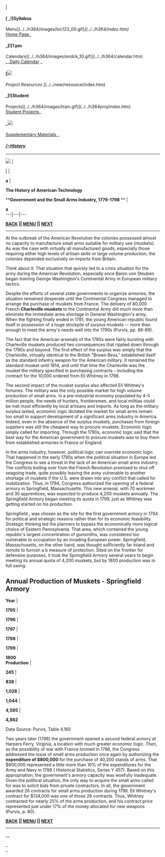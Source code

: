   
|

#### [ _![Syllabus
Menu](../../h364/images/loc123_00.gif)_](../../h364/index.htm)_  
[Home Page](../../h364/fall_01/index_main.htm)_

#### _[![1 pm
Calendars](../../h364/images/endck_10.gif)](../../h364/calendar.htm)[  
]()__[Daily Calendar](../../h364/calendar.htm) _

#### [![](../../new/resource/books.gif)  
_Project Resources_ ](../../new/resource/index.htm)

#### _[![Student
Projects](../../h364/images/train.gif)](../../h364proj/index.htm)[  
](../../h364proj/index.htm)[ Student Projects](../../h364proj/index.htm)_

#### _[![](../../h364/images/verraz.gif)](../index.htm)  
[Supplementary Materials ](../index.htm)_

#### [_/~History_](../../index.htm)  
  
---  
  


![](../../h364/images/trans.gif) |

|  |

**a** |

**The History of American Technology**

****Government and the Small Arms Industry, 1776-1798** ** |

**a**  
---|---|---  
  
**[BACK](index.htm) || [MENU](index.htm) || [NEXT](rev_gun2.htm)**  
  
---  
  
At the outbreak of the American Revolution the colonies possessed almost no
capacity to manufacture small arms suitable for military use (muskets). As was
the case with virtually all manufactured goods, especially those requiring
either high levels of artisan skills or large volume production, the colonies
depended exclusively on imports from Britain.

Think about it:  That situation that quickly led to a crisis situation for the
army during the American Revolution, especially once Baron von Steuben began
training George Washington's Continental Army in European military tactics.

Despite the efforts of several state governments to organize armories, the
situation remained desperate until the Continental Congress managed to arrange
the purchase of muskets from France. The delivery of 80,000 French
**Charleville muskets** to the Continental Army did much more than eliminate
the immediate arms shortage in General Washington's army. When the fighting
finally ended in 1781, the young American republic found itself in possession
of a huge stockpile of surplus muskets -- more than enough to meet the army's
needs well into the 1790s (Purvis, pp. 88-89).

The fact that the American arsenals of the 1780s were fairly bursting with
Charleville muskets produced two consequences that rippled down through the
1790s and beyond. The first effect of the surplus was simply that the
Charleville, virtually identical to the British "Brown Bess," established
itself as the standard infantry weapon for the American military. It remained
the standard musket until 1814, and until that time the Charleville was the
musket the military specified in purchasing contracts - including the contract
for the 10,000 ordered from Eli Whitney in 1798.

The second impact of the musket surplus also affected Eli Whitney's fortunes.
The military was the only possible market for high volume production of small
arms. In a pre-industrial economy populated by 4-5 million people, the needs
of hunters, frontiersmen, and local militias could be met most efficiently by
local artisans and imports. As long as the military surplus lasted, economic
logic dictated the market for small arms remain too small to support
development of a significant arms industry in America. Indeed, even in the
absence of the surplus muskets, purchases from foreign suppliers was still the
cheapest way to procure muskets. Economic logic simply called for importing.
Through the 1790s, economic logic said that the best way for the American
government to procure muskets was to buy them from established armories in
France or England.

In the arms industry, however, political logic can override economic logic.
That happened in the early 1790s when the political situation in Europe led
the Congress to see a threat in the lack of an American small arms industry.
The conflicts boiling over from the French Revolution promised to shut off
seagoing trade, quite possibly leaving the army vulnerable to another shortage
of muskets if the U.S. were drawn into any conflict that called for
mobilization. Thus, in 1794, Congress authorized the opening of a federal
armory in Springfield, Massachusetts. This new arsenal, with 70 workmen and 30
apprentices, was expected to produce 4,200 muskets annually. The Springfield
Armory began meeting its quota in 1799, just as Whitney was getting started on
his production.

Springfield **,** was chosen as the site for the first government armory in
1794 for political and strategic reasons rather than for its economic
feasibility. Strategic thinking led the planners to bypass the economically
more logical choice of Eastern Pennsylvania. That area, which contained the
young republic's largest concentration of gunsmiths, was considered too
vulnerable to occupation by an invading European power. Springfield,
Massachusetts, on the other hand, was thought sufficiently far inland and
remote to furnish a b measure of protection. Sited on the frontier for
defensive purposes, it took the Springfield Armory several years to begin
meeting its annual quota of 4,200 muskets, but by 1800 production was in full
swing.

**Annual Production of Muskets - Springfield Armory**  
---  
**Year** |

**1795** |

**1796** |

**1797** |

**1798** |

**1799** |

**1800**  
**Production** |

**245** |

**838** |

**1,028** |

**1,044** |

**4,595** |

**4,862**  
  
Data Source: Purvis, Table 4.160  
  
Two years later (1796) the government opened a second federal armory at
Harpers Ferry, Virginia, a location with much greater economic logic. Then, as
the possibility of war with France loomed in 1798, the Congress addressed the
issue of small arms production once again by authorizing the **expenditure of
$800,000** for the purchase of 40,200 stands of arms. That $800,000
represented a little more than 10% of the expenditures for the Army and Navy
in 1798 ( Historical Statistics, Series Y 457). Based on this appropriation,
the government's armory capacity was woefully inadequate. Given the political
situation, the only way to acquire the small arms called for was to solicit
bids from private contractors. In all, the government awarded 26 contracts for
small arms production during 1798. Eli Whitney's contract for $134,000 was one
of those 26 contracts. Thus, Whitney contracted for nearly 25% of the arms
production, and his contract price represented just under 17% of the money
allocated for new weapons (Purvis, p. 80).

**[BACK](index.htm) || [MENU](index.htm) || [NEXT](rev_gun2.htm)**  
  
---  
  
__  
  
_  
_  

